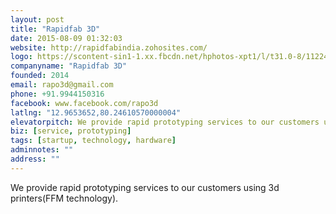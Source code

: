 ```yaml
---
layout: post
title: "Rapidfab 3D"
date: 2015-08-09 01:32:03
website: http://rapidfabindia.zohosites.com/
logo: https://scontent-sin1-1.xx.fbcdn.net/hphotos-xpt1/l/t31.0-8/11224831_944632978912147_7946938580101196233_o.jpg?efg=eyJpIjoidCJ9
companyname: "Rapidfab 3D"
founded: 2014
email: rapo3d@gmail.com
phone: +91.9944150316
facebook: www.facebook.com/rapo3d
latlng: "12.9653652,80.24610570000004"
elevatorpitch: We provide rapid prototyping services to our customers using 3d printers(FFM technology)
biz: [service, prototyping]
tags: [startup, technology, hardware]
adminnotes: ""
address: ""
---
```

We provide rapid prototyping services to our customers using 3d printers(FFM technology).
